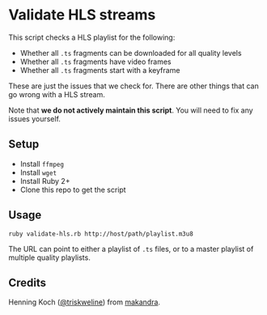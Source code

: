 Validate HLS streams
====================

This script checks a HLS playlist for the following:

- Whether all `.ts` fragments can be downloaded for all quality levels
- Whether all `.ts` fragments have video frames
- Whether all `.ts` fragments start with a keyframe

These are just the issues that we check for. There are other things that can go wrong with a HLS stream.

Note that **we do not actively maintain this script**. You will need to fix any issues yourself.


Setup
-----

- Install `ffmpeg`
- Install `wget`
- Install Ruby 2+
- Clone this repo to get the script


Usage
------

```
ruby validate-hls.rb http://host/path/playlist.m3u8
```

The URL can point to either a playlist of `.ts` files, or to a master playlist of multiple quality playlists.


Credits
-------

Henning Koch ([@triskweline](https://twitter.com/triskweline)) from [makandra](https://makandra.com).
